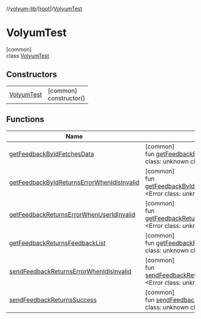 //[volyum-lib](../../../index.md)/[[root]](../index.md)/[VolyumTest](index.md)

# VolyumTest

[common]\
class [VolyumTest](index.md)

## Constructors

| | |
|---|---|
| [VolyumTest](-volyum-test.md) | [common]<br>constructor() |

## Functions

| Name | Summary |
|---|---|
| [getFeedbackByIdFetchesData](get-feedback-by-id-fetches-data.md) | [common]<br>fun [getFeedbackByIdFetchesData](get-feedback-by-id-fetches-data.md)(): &lt;Error class: unknown class&gt; |
| [getFeedbackByIdReturnsErrorWhenIdIsInvalid](get-feedback-by-id-returns-error-when-id-is-invalid.md) | [common]<br>fun [getFeedbackByIdReturnsErrorWhenIdIsInvalid](get-feedback-by-id-returns-error-when-id-is-invalid.md)(): &lt;Error class: unknown class&gt; |
| [getFeedbackReturnsErrorWhenUserIdInvalid](get-feedback-returns-error-when-user-id-invalid.md) | [common]<br>fun [getFeedbackReturnsErrorWhenUserIdInvalid](get-feedback-returns-error-when-user-id-invalid.md)(): &lt;Error class: unknown class&gt; |
| [getFeedbackReturnsFeedbackList](get-feedback-returns-feedback-list.md) | [common]<br>fun [getFeedbackReturnsFeedbackList](get-feedback-returns-feedback-list.md)(): &lt;Error class: unknown class&gt; |
| [sendFeedbackReturnsErrorWhenIdIsInvalid](send-feedback-returns-error-when-id-is-invalid.md) | [common]<br>fun [sendFeedbackReturnsErrorWhenIdIsInvalid](send-feedback-returns-error-when-id-is-invalid.md)(): &lt;Error class: unknown class&gt; |
| [sendFeedbackReturnsSuccess](send-feedback-returns-success.md) | [common]<br>fun [sendFeedbackReturnsSuccess](send-feedback-returns-success.md)(): &lt;Error class: unknown class&gt; |
